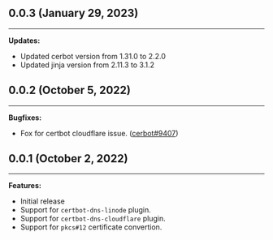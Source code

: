 ## 0.0.3 (January 29, 2023)
---

**Updates:**

  - Updated cerbot version from 1.31.0 to 2.2.0
  - Updated jinja version from 2.11.3 to 3.1.2

## 0.0.2 (October 5, 2022)
---

**Bugfixes:**

  - Fox for certbot cloudflare issue. ([cerbot#9407](https://github.com/certbot/certbot/issues/9407))


## 0.0.1 (October 2, 2022)
---

**Features:**

  - Initial release
  - Support for `certbot-dns-linode` plugin.
  - Support for `certbot-dns-cloudflare` plugin.
  - Support for `pkcs#12` certificate convertion.
